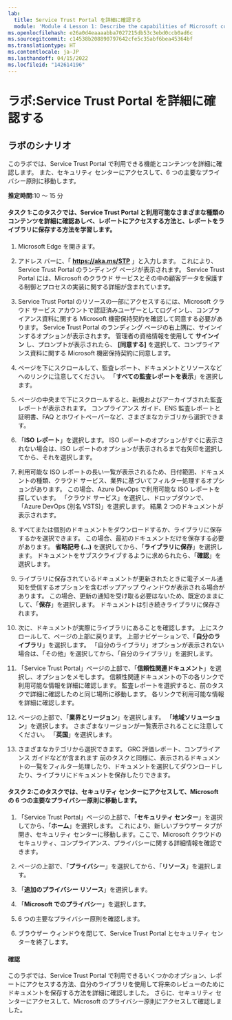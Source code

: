 ```yaml
---
lab:
  title: Service Trust Portal を詳細に確認する
  module: 'Module 4 Lesson 1: Describe the capabilities of Microsoft compliance solutions: Describe the compliance management capabilities of Microsoft'
ms.openlocfilehash: e26a0d4eaaaabba7027215db53c3ebd0ccb0ad6c
ms.sourcegitcommit: c14538b208890797642cfe5c35abf6bea45364bf
ms.translationtype: HT
ms.contentlocale: ja-JP
ms.lasthandoff: 04/15/2022
ms.locfileid: "142614196"
---
```

# <a name="lab-explore-the-service-trust-portal"></a>ラボ:Service Trust Portal を詳細に確認する

## <a name="lab-scenario"></a>ラボのシナリオ

このラボでは、Service Trust Portal で利用できる機能とコンテンツを詳細に確認します。 また、セキュリティ センターにアクセスして、6 つの主要なプライバシー原則に移動します。

**推定時間**:10 ～ 15 分


#### <a name="task-1-in-this-task-you-will-explore-the-service-trust-portal-and-the-different-types-of-content-available-you-will-learn-how-to-access-reports-and-how-to-save-reports-to-your-library"></a>タスク 1:このタスクでは、Service Trust Portal と利用可能なさまざまな種類のコンテンツを詳細に確認あしべ、レポートにアクセスする方法と、レポートをライブラリに保存する方法を学習します。 

1. Microsoft Edge を開きます。

1. アドレス バーに、「 **https://aka.ms/STP** 」と入力します。  これにより、Service Trust Portal のランディング ページが表示されます。 Service Trust Portal には、Microsoft のクラウド サービスとその中の顧客データを保護する制御とプロセスの実装に関する詳細が含まれています。 

1. Service Trust Portal のリソースの一部にアクセスするには、Microsoft クラウド サービス アカウントで認証済みユーザーとしてログインし、コンプライアンス資料に関する Microsoft 機密保持契約を確認して同意する必要があります。 Service Trust Portal のランディング ページの右上隅に、サインインするオプションが表示されます。  管理者の資格情報を使用して **サインイン** し、プロンプトが表示されたら、 **[同意する]** を選択して、コンプライアンス資料に関する Microsoft 機密保持契約に同意します。

1. ページを下にスクロールして、監査レポート、ドキュメントとリソースなどへのリンクに注意してください。  「**すべての監査レポートを表示**」を選択します。

1. ページの中央まで下にスクロールすると、新規およびアーカイブされた監査レポートが表示されます。  コンプライアンス ガイド、ENS 監査レポートと証明書、FAQ とホワイトペーパーなど、さまざまなカテゴリから選択できます。

1. 「**ISO レポート**」を選択します。  ISO レポートのオプションがすぐに表示されない場合は、ISO レポートのオプションが表示されるまで右矢印を選択してから、それを選択します。

1. 利用可能な ISO レポートの長い一覧が表示されるため、日付範囲、ドキュメントの種類、クラウド サービス、業界に基づいてフィルター処理するオプションがあります。  この場合、Azure DevOps で利用可能な ISO レポートを探しています。  「クラウド サービス」を選択し、ドロップダウンで、「Azure DevOps (別名 VSTS)」を選択します。  結果 2 つのドキュメントが表示されます。

1. すべてまたは個別のドキュメントをダウンロードするか、ライブラリに保存するかを選択できます。  この場合、最初のドキュメントだけを保存する必要があります。  **省略記号 (…)** を選択してから、「**ライブラリに保存**」を選択します。  ドキュメントをサブスクライブするように求められたら、「**確認**」を選択します。

1. ライブラリに保存されているドキュメントが更新されたときに電子メール通知を受信するオプションを含むポップアップ ウィンドウが表示される場合があります。  この場合、更新の通知を受け取る必要はないため、既定のままにして、「**保存**」を選択します。  ドキュメントは引き続きライブラリに保存されます。

1. 次に、ドキュメントが実際にライブラリにあることを確認します。 上にスクロールして、ページの上部に戻ります。  上部ナビゲーションで、「**自分のライブラリ**」を選択します。  「自分のライブラリ」オプションが表示されない場合は、「その他」を選択してから、「自分のライブラリ」を選択します。

1. 「Service Trust Portal」ページの上部で、「**信頼性関連ドキュメント**」を選択し、オプションをメモします。 信頼性関連ドキュメントの下の各リンクで利用可能な情報を詳細に確認します。 監査レポートを選択すると、前のタスクで詳細に確認したのと同じ場所に移動します。  各リンクで利用可能な情報を詳細に確認します。

1. ページの上部で、「**業界とリージョン**」を選択します。  「**地域ソリューション**」を選択します。 さまざまなリージョンが一覧表示されることに注意してください。  「**英国**」を選択します。  

1. さまざまなカテゴリから選択できます。  GRC 評価レポート、コンプライアンス ガイドなどが含まれます  前のタスクと同様に、表示されるドキュメントの一覧をフィルター処理したり、ドキュメントを選択してダウンロードしたり、ライブラリにドキュメントを保存したりできます。

#### <a name="task-2-in-this-task-you-will-visit-the-trust-center-and-navigate-to-microsofts-six-key-privacy-principles"></a>タスク 2:このタスクでは、セキュリティ センターにアクセスして、Microsoft の 6 つの主要なプライバシー原則に移動します。

1. 「Service Trust Portal」ページの上部で、「**セキュリティ センター**」を選択してから、「**ホーム**」を選択します。 これにより、新しいブラウザー タブが開き、セキュリティ センターに移動します。ここで、Microsoft クラウドのセキュリティ、コンプライアンス、プライバシーに関する詳細情報を確認できます。

1. ページの上部で、「**プライバシー**」を選択してから、「**リソース**」を選択します。

1. 「**追加のプライバシー リソース**」を選択します。

1. 「**Microsoft でのプライバシー**」を選択します。

1. 6 つの主要なプライバシー原則を確認します。

1. ブラウザー ウィンドウを閉じて、Service Trust Portal とセキュリティ センターを終了します。

#### <a name="review"></a>確認

このラボでは、Service Trust Portal で利用できるいくつかのオプション、レポートにアクセスする方法、自分のライブラリを使用して将来のレビューのためにドキュメントを保存する方法を詳細に確認しました。  さらに、セキュリティ センターにアクセスして、Microsoft のプライバシー原則にアクセスして確認しました。
